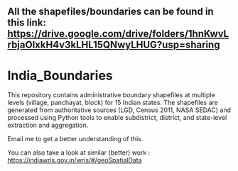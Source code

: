 ## All the shapefiles/boundaries can be found in this link: https://drive.google.com/drive/folders/1hnKwvLrbjaOlxkH4v3kLHL15QNwyLHUG?usp=sharing

# India_Boundaries

This repository contains administrative boundary shapefiles at multiple levels (village, panchayat, block) for 15 Indian states. 
The shapefiles are generated from authoritative sources (LGD, Census 2011, NASA SEDAC) and processed using Python tools to enable subdistrict, district, and state-level extraction and aggregation.

Email me to get a better understanding of this.

You can also take a look at similar (better) work : https://indiawris.gov.in/wris/#/geoSpatialData
